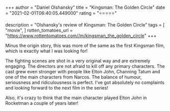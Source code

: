 +++
author = "Daniel Olshansky"
title = "Kingsman: The Golden Circle"
date = "2021-02-01T06:40:05.449000"
rating = "⭐⭐⭐⭐⭐"

description = "Olshansky's review of Kingsman: The Golden Circle"
tags = [
    "movie",
]
rotten_tomatoes_url = "https://www.rottentomatoes.com//m/kingsman_the_golden_circle"
+++

Minus the origin story, this was more of the same as the first Kingsman film, which is exactly what I was looking for!

The fighting scenes are shot in a very original way and are extremely engaging. The directors are not afraid to kill off any primary characters. The cast grew even stronger with people like Elton John, Channing Tatum and one of the main characters from Narcos. The balance of humour, seriousness and ridiculousness is perfect. I've got absolutely no complaints and looking forward to the next film in the series!

Also, it's crazy to think that the main character played Elton John in Rocketman a couple of years later!
